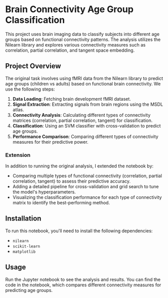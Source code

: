 # Brain Connectivity Age Group Classification

This project uses brain imaging data to classify subjects into different age groups based on functional connectivity patterns. The analysis utilizes the Nilearn library and explores various connectivity measures such as correlation, partial correlation, and tangent space embedding.

## Project Overview

The original task involves using fMRI data from the Nilearn library to predict age groups (children vs adults) based on functional brain connectivity. We use the following steps:

1. **Data Loading**: Fetching brain development fMRI dataset.
2. **Signal Extraction**: Extracting signals from brain regions using the MSDL atlas.
3. **Connectivity Analysis**: Calculating different types of connectivity matrices (correlation, partial correlation, tangent) for classification.
4. **Classification**: Using an SVM classifier with cross-validation to predict age groups.
5. **Performance Comparison**: Comparing different types of connectivity measures for their predictive power.

### Extension

In addition to running the original analysis, I extended the notebook by:
- Comparing multiple types of functional connectivity (correlation, partial correlation, tangent) to assess their predictive accuracy.
- Adding a detailed pipeline for cross-validation and grid search to tune the model's hyperparameters.
- Visualizing the classification performance for each type of connectivity matrix to identify the best-performing method.

## Installation

To run this notebook, you'll need to install the following dependencies:
- `nilearn`
- `scikit-learn`
- `matplotlib`

## Usage

Run the Jupyter notebook to see the analysis and results. You can find the code in the notebook, which compares different connectivity measures for predicting age groups.
